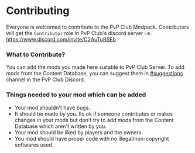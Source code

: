 # Contributing
Everyone is welcomed to contribute to the PvP Club Modpack. Contributors will get the `Contributor` role in PvP Club's discord server i.e. https://www.discord.com/invite/C2AuTuRSEb

### What to Contribute?
You can add the mods you made here suitable to PvP Club Server. To add mods from the Content Database, you can suggest them in [#suggestions](https://discord.com/channels/795952749321388032/795955718360006656) channel in the PvP Club Discord.


### __Things needed to your mod which can be added__
- Your mod shouldn't have bugs.
- It should be made by you. Its ok if someone contributes or makes changes in your mods but don't try to add mods from the Content Database which aren't written by you.
- Your mod should be liked by players and the owners
- You mod should have proper code with no illegal/non-copyright softwares used.
